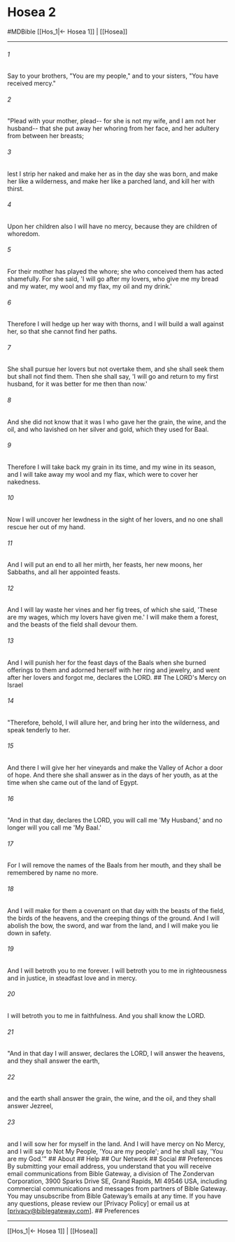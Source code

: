 # Hosea 2
#MDBible
[[Hos_1|← Hosea 1]] | [[Hosea]]

***


###### 1 
Say to your brothers, "You are my people," and to your sisters, "You have received mercy." 

###### 2 
"Plead with your mother, plead-- for she is not my wife, and I am not her husband-- that she put away her whoring from her face, and her adultery from between her breasts; 

###### 3 
lest I strip her naked and make her as in the day she was born, and make her like a wilderness, and make her like a parched land, and kill her with thirst. 

###### 4 
Upon her children also I will have no mercy, because they are children of whoredom. 

###### 5 
For their mother has played the whore; she who conceived them has acted shamefully. For she said, 'I will go after my lovers, who give me my bread and my water, my wool and my flax, my oil and my drink.' 

###### 6 
Therefore I will hedge up her way with thorns, and I will build a wall against her, so that she cannot find her paths. 

###### 7 
She shall pursue her lovers but not overtake them, and she shall seek them but shall not find them. Then she shall say, 'I will go and return to my first husband, for it was better for me then than now.' 

###### 8 
And she did not know that it was I who gave her the grain, the wine, and the oil, and who lavished on her silver and gold, which they used for Baal. 

###### 9 
Therefore I will take back my grain in its time, and my wine in its season, and I will take away my wool and my flax, which were to cover her nakedness. 

###### 10 
Now I will uncover her lewdness in the sight of her lovers, and no one shall rescue her out of my hand. 

###### 11 
And I will put an end to all her mirth, her feasts, her new moons, her Sabbaths, and all her appointed feasts. 

###### 12 
And I will lay waste her vines and her fig trees, of which she said, 'These are my wages, which my lovers have given me.' I will make them a forest, and the beasts of the field shall devour them. 

###### 13 
And I will punish her for the feast days of the Baals when she burned offerings to them and adorned herself with her ring and jewelry, and went after her lovers and forgot me, declares the LORD. ## The LORD's Mercy on Israel 

###### 14 
"Therefore, behold, I will allure her, and bring her into the wilderness, and speak tenderly to her. 

###### 15 
And there I will give her her vineyards and make the Valley of Achor a door of hope. And there she shall answer as in the days of her youth, as at the time when she came out of the land of Egypt. 

###### 16 
"And in that day, declares the LORD, you will call me 'My Husband,' and no longer will you call me 'My Baal.' 

###### 17 
For I will remove the names of the Baals from her mouth, and they shall be remembered by name no more. 

###### 18 
And I will make for them a covenant on that day with the beasts of the field, the birds of the heavens, and the creeping things of the ground. And I will abolish the bow, the sword, and war from the land, and I will make you lie down in safety. 

###### 19 
And I will betroth you to me forever. I will betroth you to me in righteousness and in justice, in steadfast love and in mercy. 

###### 20 
I will betroth you to me in faithfulness. And you shall know the LORD. 

###### 21 
"And in that day I will answer, declares the LORD, I will answer the heavens, and they shall answer the earth, 

###### 22 
and the earth shall answer the grain, the wine, and the oil, and they shall answer Jezreel, 

###### 23 
and I will sow her for myself in the land. And I will have mercy on No Mercy, and I will say to Not My People, 'You are my people'; and he shall say, 'You are my God.'" ## About ## Help ## Our Network ## Social ## Preferences By submitting your email address, you understand that you will receive email communications from Bible Gateway, a division of The Zondervan Corporation, 3900 Sparks Drive SE, Grand Rapids, MI 49546 USA, including commercial communications and messages from partners of Bible Gateway. You may unsubscribe from Bible Gateway&rsquo;s emails at any time. If you have any questions, please review our [Privacy Policy] or email us at [privacy@biblegateway.com]. ## Preferences

***

[[Hos_1|← Hosea 1]] | [[Hosea]]
